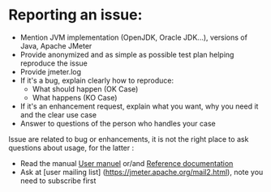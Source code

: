 # Reporting an issue:

- Mention JVM implementation (OpenJDK, Oracle JDK...), versions of Java, Apache JMeter
- Provide anonymized and as simple as possible test plan helping reproduce the issue
- Provide jmeter.log
- If it's a bug, explain clearly how to reproduce:
    - What should happen (OK Case)
    - What happens (KO Case)
- If it's an enhancement request, explain what you want, why you need it and the clear use case
- Answer to questions of the person who handles your case

Issue are related to bug or enhancements, it is not the right place to ask questions about usage, for the latter :

- Read the manual [User manuel](https://jmeter.apache.org/usermanual/index.html) or/and [Reference documentation](https://jmeter.apache.org/usermanual/component_reference.html)
- Ask at [user mailing list] (https://jmeter.apache.org/mail2.html), note you need to subscribe first
